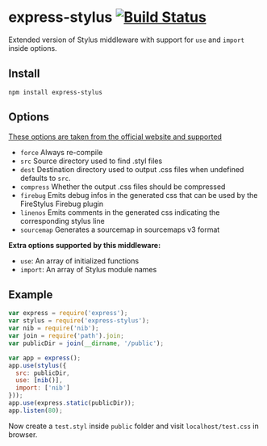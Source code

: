 # express-stylus [![Build Status](https://travis-ci.org/dogancelik/express-stylus.svg)](https://travis-ci.org/dogancelik/express-stylus)
Extended version of Stylus middleware with support for `use` and `import` inside options.

## Install
```
npm install express-stylus
```

## Options

[These options are taken from the official website and supported](http://learnboost.github.io/stylus/docs/middleware.html)

* `force`     Always re-compile
* `src`       Source directory used to find .styl files
* `dest`      Destination directory used to output .css files when undefined defaults to `src`.
* `compress`  Whether the output .css files should be compressed
* `firebug`   Emits debug infos in the generated css that can be used by the FireStylus Firebug plugin
* `linenos`   Emits comments in the generated css indicating the corresponding stylus line
* `sourcemap` Generates a sourcemap in sourcemaps v3 format

**Extra options supported by this middleware:**

* `use`: An array of initialized functions
* `import`: An array of Stylus module names

## Example

```js
var express = require('express');
var stylus = require('express-stylus');
var nib = require('nib');
var join = require('path').join;
var publicDir = join(__dirname, '/public');

var app = express();
app.use(stylus({
  src: publicDir,
  use: [nib()],
  import: ['nib']
}));
app.use(express.static(publicDir));
app.listen(80);
```

Now create a `test.styl` inside `public` folder and visit `localhost/test.css` in browser.
